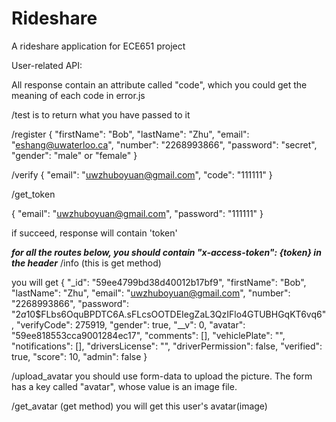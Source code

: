 # Rideshare
A rideshare application for ECE651 project

User-related API:

All response contain an attribute called "code", which you could get the meaning of each code in error.js

/test is to return what you have passed to it

/register
{
    "firstName": "Bob",
    "lastName": "Zhu",
    "email": "eshang@uwaterloo.ca",
    "number": "2268993866",
    "password": "secret",
    "gender": "male" or "female"
}

/verify
{
  "email": "uwzhuboyuan@gmail.com",
  "code": "111111"
}

/get_token

{
  "email": "uwzhuboyuan@gmail.com",
  "password": "111111"
}

if succeed, response will contain 'token'

***for all the routes below, you should contain "x-access-token": {token} in the header***
/info (this is get method)

you will get
{
    "_id": "59ee4799bd38d40012b17bf9",
    "firstName": "Bob",
    "lastName": "Zhu",
    "email": "uwzhuboyuan@gmail.com",
    "number": "2268993866",
    "password": "$2a$10$FLbs6OquBPDTC6A.sFLcsOOTDEIegZaL3QzIFlo4GTUBHGqKT6vq6",
    "verifyCode": 275919,
    "gender": true,
    "__v": 0,
    "avatar": "59ee818553cca9001284ec17",
    "comments": [],
    "vehiclePlate": "",
    "notifications": [],
    "driversLicense": "",
    "driverPermission": false,
    "verified": true,
    "score": 10,
    "admin": false
}

/upload_avatar
you should use form-data to upload the picture.
The form has a key called "avatar", whose value is an image file.

/get_avatar (get method)
you will get this user's avatar(image)